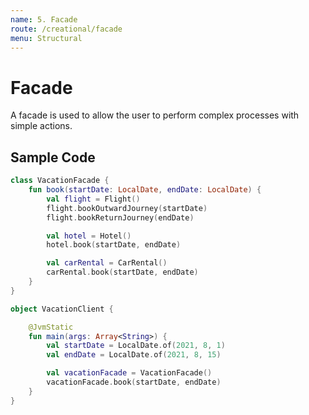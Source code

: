 ```yaml
---
name: 5. Facade
route: /creational/facade
menu: Structural
---
```


# Facade

A facade is used to allow the user to perform complex processes with simple actions.

## Sample Code

```kotlin
class VacationFacade {
    fun book(startDate: LocalDate, endDate: LocalDate) {
        val flight = Flight()
        flight.bookOutwardJourney(startDate)
        flight.bookReturnJourney(endDate)

        val hotel = Hotel()
        hotel.book(startDate, endDate)

        val carRental = CarRental()
        carRental.book(startDate, endDate)
    }
}
```

```kotlin
object VacationClient {

    @JvmStatic
    fun main(args: Array<String>) {
        val startDate = LocalDate.of(2021, 8, 1)
        val endDate = LocalDate.of(2021, 8, 15)

        val vacationFacade = VacationFacade()
        vacationFacade.book(startDate, endDate)
    }
}
```